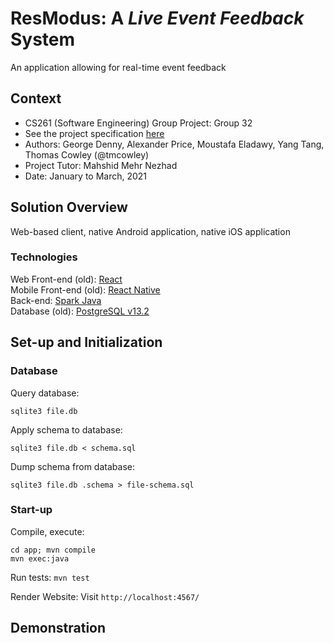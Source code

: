 # ResModus: A *Live Event Feedback* System
An application allowing for real-time event feedback

## Context
* CS261 (Software Engineering) Group Project: Group 32
* See the project specification [here](https://warwick.ac.uk/fac/sci/dcs/teaching/material/cs261/)
* Authors: George Denny, Alexander Price, Moustafa Eladawy, Yang Tang, Thomas Cowley (@tmcowley)
* Project Tutor: Mahshid Mehr Nezhad
* Date: January to March, 2021

## Solution Overview
Web-based client, native Android application, native iOS application

### Technologies
Web Front-end (old): [React](https://reactjs.org/)<br>
Mobile Front-end (old): [React Native](https://reactnative.dev/)<br>
Back-end: [Spark Java](https://sparkjava.com/)<br>
Database (old): [PostgreSQL v13.2](https://www.postgresql.org/)

## Set-up and Initialization

### Database
Query database:
```
sqlite3 file.db
```

Apply schema to database:
```
sqlite3 file.db < schema.sql
```

Dump schema from database:
```
sqlite3 file.db .schema > file-schema.sql
```

<!---
Start PostgreSQL server (Mac):
```
pg_ctl -D /usr/local/var/postgres start && brew services start postgresql
```

Interact with database (Mac):
```
psql postgres 
\c database
```

Stop PostgreSQL server (Mac):
```
pg_ctl -D /usr/local/var/postgres stop && brew services stop postgresql
```
-->

### Start-up

Compile, execute:
```
cd app; mvn compile 
mvn exec:java 
```

Run tests: ```mvn test```

Render Website: Visit ```http://localhost:4567/```

## Demonstration

